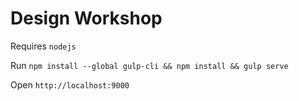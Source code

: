 # Design Workshop

Requires `nodejs`

Run `npm install --global gulp-cli && npm install && gulp serve`

Open `http://localhost:9000`
